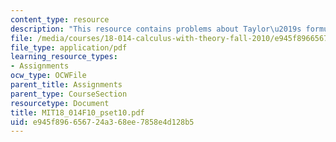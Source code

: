 ```yaml
---
content_type: resource
description: "This resource contains problems about Taylor\u2019s formula and limits."
file: /media/courses/18-014-calculus-with-theory-fall-2010/e945f896656724a368ee7858e4d128b5_MIT18_014F10_pset10.pdf
file_type: application/pdf
learning_resource_types:
- Assignments
ocw_type: OCWFile
parent_title: Assignments
parent_type: CourseSection
resourcetype: Document
title: MIT18_014F10_pset10.pdf
uid: e945f896-6567-24a3-68ee-7858e4d128b5
---
```

